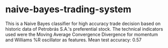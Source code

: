# naive-bayes-trading-system

This is a Naive Bayes classifier for high accuracy trade decision based on historic data of Petrobrás S.A.'s preferential stock. The technical indicators used were the Moving Average Convergence Divergence for momentum and Williams %R oscillator as features. Mean test  accuracy: 0.57
